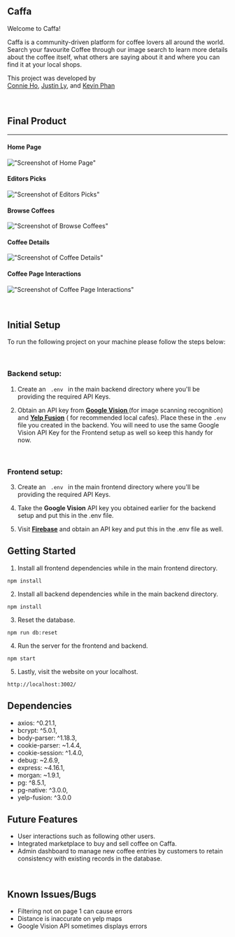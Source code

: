 ## Caffa 

Welcome to Caffa!

Caffa is a community-driven platform for coffee lovers all around the world. Search your favourite Coffee through our image search to learn more details about the coffee itself, what others are saying about it and where you can find it at your local shops.

This project was developed by <br> <a href="">Connie Ho</a>, <a href="">Justin Ly</a>, and <a href="">Kevin Phan</a>

<br>

## Final Product

___  

#### Home Page
!["Screenshot of Home Page"](https://github.com/connie-ho/caffa/blob/master/docs/screenshots/01-home.png)

#### Editors Picks
!["Screenshot of Editors Picks"](https://github.com/connie-ho/caffa/blob/master/docs/screenshots/02-editors-pick.png)

#### Browse Coffees
!["Screenshot of Browse Coffees"](https://github.com/connie-ho/caffa/blob/master/docs/screenshots/03-browse-coffee.png)

#### Coffee Details
!["Screenshot of Coffee Details"](https://github.com/connie-ho/caffa/blob/master/docs/screenshots/04-coffee.png)

#### Coffee Page Interactions
!["Screenshot of Coffee Page Interactions"](https://github.com/connie-ho/caffa/blob/master/docs/screenshots/05-caffa.gif)

<br>


## Initial Setup


To run the following project on your machine please follow the steps below:  

<br>  

### Backend setup:

1. Create an <code> .env </code> in the main backend directory where you'll be providing the required API Keys. 

2. Obtain an API key from **<a href="https://cloud.google.com/vision/docs/setup">Google Vision </a>** (for image scanning recognition) and **<a href="https://www.yelp.ca/fusion">Yelp Fusion</a>** ( for recommended local cafes). Place these in the ```.env ``` file you created in the backend. 
You will need to use the same Google Vision API Key for the Frontend setup as well so keep this handy for now.

<br>

### Frontend setup:

3. Create an <code> .env </code> in the main frontend directory where you'll be providing the required API Keys. 

4. Take the **Google Vision** API key you obtained earlier for the backend setup and put this in the .env file. 

5. Visit **<a href="https://firebase.google.com/docs/storage">Firebase</a>** and obtain an API key and put this in the .env file as well.


## Getting Started 

1. Install all frontend dependencies while in the main frontend directory.
```
npm install
```

2. Install all backend dependencies while in the main backend directory.

```
npm install
```

3. Reset the database.

```
npm run db:reset
```

4. Run the server for the frontend and backend.
```
npm start
```

5. Lastly, visit the website on your localhost.
```
http://localhost:3002/
```

## Dependencies

- axios: ^0.21.1,
- bcrypt: ^5.0.1,
- body-parser: ^1.18.3,
- cookie-parser: ~1.4.4,
- cookie-session: ^1.4.0,
- debug: ~2.6.9,
- express: ~4.16.1,
- morgan: ~1.9.1,
- pg: ^8.5.1,
- pg-native: ^3.0.0,
- yelp-fusion: ^3.0.0

## Future Features

- User interactions such as following other users.
- Integrated marketplace to buy and sell coffee on Caffa.
- Admin dashboard to manage new coffee entries by customers to retain consistency with existing records in the database.

<br>


## Known Issues/Bugs
- Filtering not on page 1 can cause errors
- Distance is inaccurate on yelp maps
- Google Vision API sometimes displays errors
